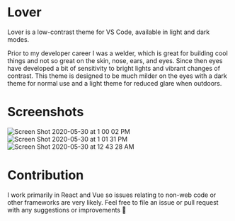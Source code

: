 # Lover

Lover is a low-contrast theme for VS Code, available in light and dark modes.

Prior to my developer career I was a welder, which is great for building cool things and not so great on the skin, nose, ears, and eyes. Since then eyes have developed a bit of sensitivity to bright lights and vibrant changes of contrast. This theme is designed to be much milder on the eyes with a dark theme for normal use and a light theme for reduced glare when outdoors.

# Screenshots

![Screen Shot 2020-05-30 at 1 00 02 PM](https://user-images.githubusercontent.com/5633704/83334648-eda35880-a275-11ea-9fa1-46fff86a5075.png)
![Screen Shot 2020-05-30 at 1 01 31 PM](https://user-images.githubusercontent.com/5633704/83334649-ee3bef00-a275-11ea-8fc2-470c63e8459d.png)
![Screen Shot 2020-05-30 at 12 43 28 AM](https://user-images.githubusercontent.com/5633704/83334650-ee3bef00-a275-11ea-986d-1bb34054c54d.png)

# Contribution

I work primarily in React and Vue so issues relating to non-web code or other frameworks are very likely. Feel free to file an issue or pull request with any suggestions or improvements 🙏
